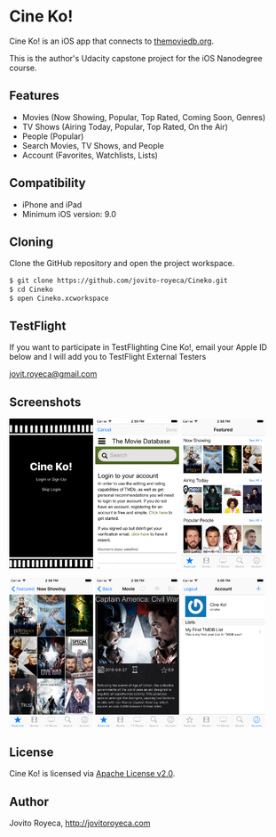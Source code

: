 # Cine Ko!

Cine Ko! is an iOS app that connects to <a href="https://www.themoviedb.org">themoviedb.org</a>.

This is the author's Udacity capstone project for the iOS Nanodegree course.

## Features

 * Movies (Now Showing, Popular, Top Rated, Coming Soon, Genres)
 * TV Shows (Airing Today, Popular, Top Rated, On the Air)
 * People (Popular)
 * Search Movies, TV Shows, and People
 * Account (Favorites, Watchlists, Lists)
 
## Compatibility
 
 * iPhone and iPad
 * Minimum iOS version: 9.0
 
## Cloning

Clone the GitHub repository and open the project workspace.

```
$ git clone https://github.com/jovito-royeca/Cineko.git
$ cd Cineko
$ open Cineko.xcworkspace
```

## TestFlight

If you want to participate in TestFlighting Cine Ko!, email your Apple ID below and I will add you to TestFlight External Testers

<a href="mailto:jovit.royeca@gmail.com">jovit.royeca@gmail.com</a>
 
## Screenshots

<img src="screenshots/IMG_01.png" width="30%" height="auto"/>
<img src="screenshots/IMG_02.png" width="30%" height="auto"/>
<img src="screenshots/IMG_03.png" width="30%" height="auto"/>
<p/>
<img src="screenshots/IMG_04.png" width="30%" height="auto"/>
<img src="screenshots/IMG_05.png" width="30%" height="auto"/>
<img src="screenshots/IMG_06.png" width="30%" height="auto"/>

## License

Cine Ko! is licensed via <a href="LICENSE">Apache License v2.0</a>.

## Author
Jovito Royeca, http://jovitoroyeca.com

